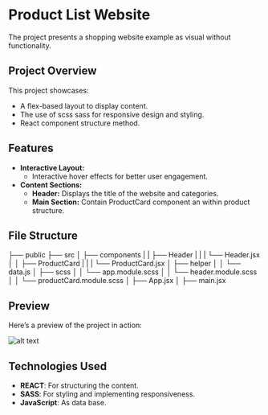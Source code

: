 # Product List Website

The project presents a shopping website example as visual without functionality.

## Project Overview

This project showcases:

- A flex-based layout to display content.
- The use of scss sass for responsive design and styling.
- React component structure method.

## Features

- **Interactive Layout:**
  - Interactive hover effects for better user engagement.
- **Content Sections:**
  - **Header:** Displays the title of the website and categories.
  - **Main Section:** Contain ProductCard component an within product structure.

## File Structure

├── public
├── src
│ ├── components
| | ├── Header
| | | └──  Header.jsx
│ │ ├── ProductCard
| | | └──  ProductCard.jsx
│ ├── helper
│ │ └── data.js
│ ├── scss
│ │ └── app.module.scss
│ │ └── header.module.scss
│ │ └── productCard.module.scss
│ ├── App.jsx
│ ├── main.jsx

## Preview

Here’s a preview of the project in action:

![alt text](REC-20250504153819-ezgif.com-video-to-gif-converter-1.gif)

## Technologies Used

- **REACT**: For structuring the content.
- **SASS**: For styling and implementing responsiveness.
- **JavaScript**: As data base.
